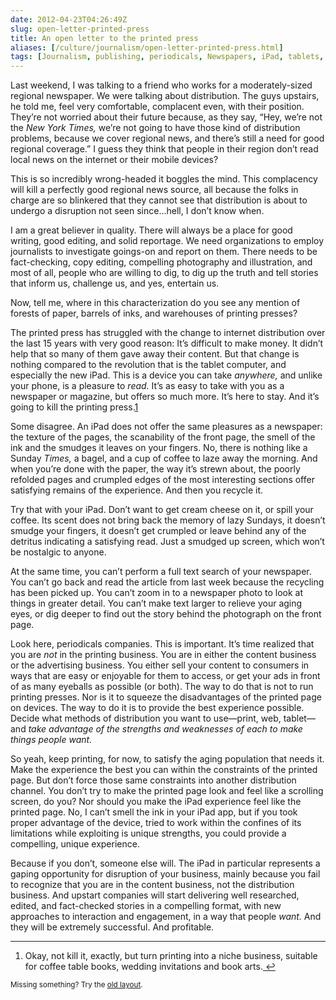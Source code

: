 ```yaml
--- 
date: 2012-04-23T04:26:49Z
slug: open-letter-printed-press
title: An open letter to the printed press
aliases: [/culture/journalism/open-letter-printed-press.html]
tags: [Journalism, publishing, periodicals, Newspapers, iPad, tablets, jobs to be done, disruption]
---
```


<p>Last weekend, I was talking to a friend who works for a moderately-sized regional newspaper. We were talking about distribution. The guys upstairs, he told me, feel very comfortable, complacent even, with their position. They’re not worried about their future because, as they say, “Hey, we’re not the <em>New York Times,</em> we’re not going to have those kind of distribution problems, because we cover regional news, and there’s still a need for good regional coverage.” I guess they think that people in their region don’t read local news on the internet or their mobile devices?</p>

<p>This is so incredibly wrong-headed it boggles the mind. This complacency will kill a perfectly good regional news source, all because the folks in charge are so blinkered that they cannot see that distribution is about to undergo a disruption not seen since…hell, I don’t know when.</p>

<p>I am a great believer in quality. There will always be a place for good writing, good editing, and solid reportage. We need organizations to employ journalists to investigate goings-on and report on them. There needs to be fact-checking, copy editing, compelling photography and illustration, and most of all, people who are willing to dig, to dig up the truth and tell stories that inform us, challenge us, and yes, entertain us.</p>

<p>Now, tell me, where in this characterization do you see any mention of forests of paper, barrels of inks, and warehouses of printing presses?</p>

<p>The printed press has struggled with the change to internet distribution over the last 15 years with very good reason: It’s difficult to make money. It didn’t help that so many of them gave away their content. But that change is nothing compared to the revolution that is the tablet computer, and especially the new iPad. This is a device you can take <em>anywhere,</em> and unlike your phone, is a pleasure to <em>read.</em> It’s as easy to take with you as a newspaper or magazine, but offers so much more. It’s here to stay. And it’s going to kill the printing press.<a href="#fn:niche" id="fnref:niche" class="footnote">1</a></p>

<p>Some disagree. An iPad does not offer the same pleasures as a newspaper: the texture of the pages, the scanability of the front page, the smell of the ink and the smudges it leaves on your fingers. No, there is nothing like a Sunday <em>Times,</em> a bagel, and a cup of coffee to laze away the morning. And when you’re done with the paper, the way it’s strewn about, the poorly refolded pages and crumpled edges of the most interesting sections offer satisfying remains of the experience. And then you recycle it.</p>

<p>Try that with your iPad. Don’t want to get cream cheese on it, or spill your coffee. Its scent does not bring back the memory of lazy Sundays, it doesn’t smudge your fingers, it doesn’t get crumpled or leave behind any of the detritus indicating a satisfying read. Just a smudged up screen, which won’t be nostalgic to anyone.</p>

<p>At the same time, you can’t perform a full text search of your newspaper. You can’t go back and read the article from last week because the recycling has been picked up. You can’t zoom in to a newspaper photo to look at things in greater detail. You can’t make text larger to relieve your aging eyes, or dig deeper to find out the story behind the photograph on the front page.</p>

<p>Look here, periodicals companies. This is important. It’s time realized that you are <em>not</em> in the printing business. You are in either the content business or the advertising business. You either sell your content to consumers in ways that are easy or enjoyable for them to access, or get your ads in front of as many eyeballs as possible (or both). The way to do that is not to run printing presses. Nor is it to squeeze the disadvantages of the printed page on devices. The way to do it is to provide the best experience possible. Decide what methods of distribution you want to use—print, web, tablet—and <em>take advantage of the strengths and weaknesses of each to make things people want.</em></p>

<p>So yeah, keep printing, for now, to satisfy the aging population that needs it. Make the experience the best you can within the constraints of the printed page. But don’t force those same constraints into another distribution channel. You don’t try to make the printed page look and feel like a scrolling screen, do you? Nor should you make the iPad experience feel like the printed page. No, I can’t smell the ink in your iPad app, but if you took proper advantage of the device, tried to work within the confines of its limitations while exploiting is unique strengths, you could provide a compelling, unique experience.</p>

<p>Because if you don’t, someone else will. The iPad in particular represents a gaping opportunity for disruption of your business, mainly because you fail to recognize that you are in the content business, not the distribution business. And upstart companies will start delivering well researched, edited, and fact-checked stories in a compelling format, with new approaches to interaction and engagement, in a way that people <em>want.</em> And they will be extremely successful. And profitable.</p>

<div class="footnotes">
<hr />
<ol>

<li id="fn:niche"><p>Okay, not kill it, exactly, but turn printing into a niche business, suitable for coffee table books, wedding invitations and book arts.<a href="#fnref:niche" class="reversefootnote">&#160;&#8617;</a></p></li>

</ol>
</div>

<p class="past"><small>Missing something? Try the <a rel="nofollow" href="http://past.justatheory.com/culture/journalism/open-letter-printed-press.html">old layout</a>.</small></p>


